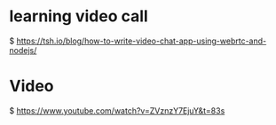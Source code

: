 # learning video call
$ https://tsh.io/blog/how-to-write-video-chat-app-using-webrtc-and-nodejs/

# Video
$ https://www.youtube.com/watch?v=ZVznzY7EjuY&t=83s